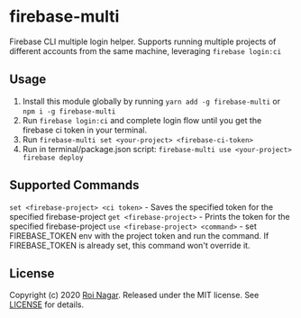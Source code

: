 firebase-multi
========

Firebase CLI multiple login helper. Supports running multiple projects of different accounts from the same machine, leveraging `firebase login:ci`


Usage
-------

1. Install this module globally by running `yarn add -g firebase-multi` or `npm i -g firebase-multi`
2. Run `firebase login:ci` and complete login flow until you get the firebase ci token in your terminal.
3. Run `firebase-multi set <your-project> <firebase-ci-token>`
4. Run in terminal/package.json script: `firebase-multi use <your-project> firebase deploy`

Supported Commands
-------
`set <firebase-project> <ci token>` - Saves the specified token for the specified firebase-project
`get <firebase-project>` - Prints the token for the specified firebase-project
`use <firebase-project> <command>` - set FIREBASE_TOKEN env with the project token and run the command. If FIREBASE_TOKEN is already set, this command won't override it.

License
-------
Copyright (c) 2020 [Roi Nagar](https://github.com/atlanteh).
Released under the MIT license. See [LICENSE](https://github.com/atlanteh/firebase-multi/blob/master/LICENSE) for details.


